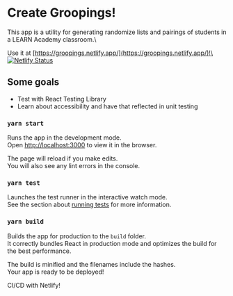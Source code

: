 # Create Groopings!

This app is a utility for generating randomize lists and pairings of students in a LEARN Academy classroom.\

Use it at [https://groopings.netlify.app/](https://groopings.netlify.app/)!\
[![Netlify Status](https://api.netlify.com/api/v1/badges/80f6ec64-a98b-4f1f-b2ac-f78110259d8c/deploy-status)](https://app.netlify.com/sites/groopings/deploys)

## Some goals
- Test with React Testing Library
- Learn about accessibility and have that reflected in unit testing

### `yarn start`

Runs the app in the development mode.\
Open [http://localhost:3000](http://localhost:3000) to view it in the browser.

The page will reload if you make edits.\
You will also see any lint errors in the console.

### `yarn test`

Launches the test runner in the interactive watch mode.\
See the section about [running tests](https://facebook.github.io/create-react-app/docs/running-tests) for more information.

### `yarn build`

Builds the app for production to the `build` folder.\
It correctly bundles React in production mode and optimizes the build for the best performance.

The build is minified and the filenames include the hashes.\
Your app is ready to be deployed!

CI/CD with Netlify!
